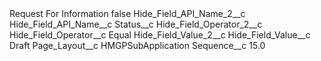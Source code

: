 <?xml version="1.0" encoding="UTF-8"?>
<CustomMetadata xmlns="http://soap.sforce.com/2006/04/metadata" xmlns:xsi="http://www.w3.org/2001/XMLSchema-instance" xmlns:xsd="http://www.w3.org/2001/XMLSchema">
    <label>Request For Information</label>
    <protected>false</protected>
    <values>
        <field>Hide_Field_API_Name_2__c</field>
        <value xsi:nil="true"/>
    </values>
    <values>
        <field>Hide_Field_API_Name__c</field>
        <value xsi:type="xsd:string">Status__c</value>
    </values>
    <values>
        <field>Hide_Field_Operator_2__c</field>
        <value xsi:nil="true"/>
    </values>
    <values>
        <field>Hide_Field_Operator__c</field>
        <value xsi:type="xsd:string">Equal</value>
    </values>
    <values>
        <field>Hide_Field_Value_2__c</field>
        <value xsi:nil="true"/>
    </values>
    <values>
        <field>Hide_Field_Value__c</field>
        <value xsi:type="xsd:string">Draft</value>
    </values>
    <values>
        <field>Page_Layout__c</field>
        <value xsi:type="xsd:string">HMGPSubApplication</value>
    </values>
    <values>
        <field>Sequence__c</field>
        <value xsi:type="xsd:double">15.0</value>
    </values>
</CustomMetadata>
